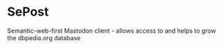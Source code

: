 # SePost
Semantic-web-first Mastodon client - allows access to and helps to grow the dbpedia.org database
